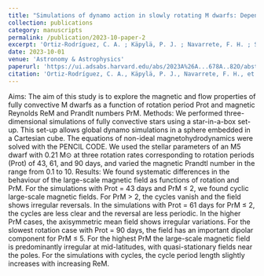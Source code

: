```yaml
---
title: "Simulations of dynamo action in slowly rotating M dwarfs: Dependence on dimensionless parameters"
collection: publications
category: manuscripts
permalink: /publication/2023-10-paper-2
excerpt: 'Ortiz-Rodríguez, C. A. ; Käpylä, P. J. ; Navarrete, F. H. ; Schleicher, D. R. G. ; Mennickent, R. E. ; **Hidalgo, J. P.** ; Toro-Velásquez, B.'
date: 2023-10-01
venue: 'Astronomy & Astrophysics'
paperurl: 'https://ui.adsabs.harvard.edu/abs/2023A%26A...678A..82O/abstract'
citation: 'Ortiz-Rodríguez, C. A., Käpylä, P. J., Navarrete, F. H., et al. 2023, A&A, 678, A82'
---
```

Aims: The aim of this study is to explore the magnetic and flow properties of fully convective M dwarfs as a function of rotation period Prot and magnetic Reynolds ReM and Prandlt numbers PrM.
Methods: We performed three-dimensional simulations of fully convective stars using a star-in-a-box set-up. This set-up allows global dynamo simulations in a sphere embedded in a Cartesian cube. The equations of non-ideal magnetohydrodynamics were solved with the PENCIL CODE. We used the stellar parameters of an M5 dwarf with 0.21 M⊙ at three rotation rates corresponding to rotation periods (Prot) of 43, 61, and 90 days, and varied the magnetic Prandtl number in the range from 0.1 to 10.
Results: We found systematic differences in the behaviour of the large-scale magnetic field as functions of rotation and PrM. For the simulations with Prot = 43 days and PrM ≤ 2, we found cyclic large-scale magnetic fields. For PrM > 2, the cycles vanish and the field shows irregular reversals. In the simulations with Prot = 61 days for PrM ≤ 2, the cycles are less clear and the reversal are less periodic. In the higher PrM cases, the axisymmetric mean field shows irregular variations. For the slowest rotation case with Prot = 90 days, the field has an important dipolar component for PrM ≤ 5. For the highest PrM the large-scale magnetic field is predominantly irregular at mid-latitudes, with quasi-stationary fields near the poles. For the simulations with cycles, the cycle period length slightly increases with increasing ReM.
